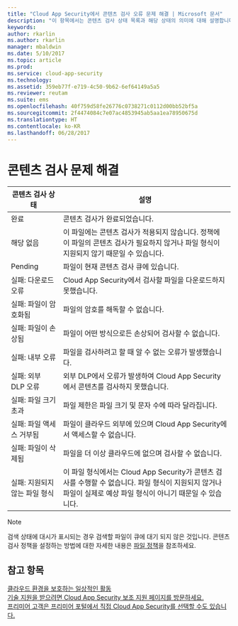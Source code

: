 ```yaml
---
title: "Cloud App Security에서 콘텐츠 검사 오류 문제 해결 | Microsoft 문서"
description: "이 항목에서는 콘텐츠 검사 상태 목록과 해당 상태의 의미에 대해 설명합니다."
keywords: 
author: rkarlin
ms.author: rkarlin
manager: mbaldwin
ms.date: 5/10/2017
ms.topic: article
ms.prod: 
ms.service: cloud-app-security
ms.technology: 
ms.assetid: 359eb77f-e719-4c50-9b62-6ef64149a5a5
ms.reviewer: reutam
ms.suite: ems
ms.openlocfilehash: 40f759d58fe26776c0738271c0112d00bb52bf5a
ms.sourcegitcommit: 2f4474084c7e07ac4853945ab5aa1ea78950675d
ms.translationtype: HT
ms.contentlocale: ko-KR
ms.lasthandoff: 06/28/2017
---
```

# <a name="troubleshooting-content-inspection"></a>콘텐츠 검사 문제 해결
|콘텐츠 검사 상태|설명|
|----|----|
|완료|콘텐츠 검사가 완료되었습니다.|
|해당 없음|이 파일에는 콘텐츠 검사가 적용되지 않습니다. 정책에 이 파일의 콘텐츠 검사가 필요하지 않거나 파일 형식이 지원되지 않기 때문일 수 있습니다.|
|Pending|파일이 현재 콘텐츠 검사 큐에 있습니다.|
|실패: 다운로드 오류|Cloud App Security에서 검사할 파일을 다운로드하지 못했습니다.|
|실패: 파일이 암호화됨|파일의 암호를 해독할 수 없습니다.|
|실패: 파일이 손상됨|파일이 어떤 방식으로든 손상되어 검사할 수 없습니다.|
|실패: 내부 오류|파일을 검사하려고 할 때 알 수 없는 오류가 발생했습니다.|
|실패: 외부 DLP 오류|외부 DLP에서 오류가 발생하여 Cloud App Security에서 콘텐츠를 검사하지 못했습니다.|
|실패: 파일 크기 초과|파일 제한은 파일 크기 및 문자 수에 따라 달라집니다.|
|실패: 파일 액세스 거부됨|파일이 클라우드 외부에 있으며 Cloud App Security에서 액세스할 수 없습니다.|
|실패: 파일이 삭제됨|파일을 더 이상 클라우드에 없으며 검사할 수 없습니다.|
|실패: 지원되지 않는 파일 형식|이 파일 형식에서는 Cloud App Security가 콘텐츠 검사를 수행할 수 없습니다. 파일 형식이 지원되지 않거나 파일이 실제로 예상 파일 형식이 아니기 때문일 수 있습니다.|

> [!NOTE]
> 검색 상태에 대시가 표시되는 경우 검색할 파일이 큐에 대기 되지 않은 것입니다. 콘텐츠 검사 정책을 설정하는 방법에 대한 자세한 내용은 [파일 정책](data-protection-policies.md)을 참조하세요.

## <a name="see-also"></a>참고 항목  
[클라우드 환경을 보호하는 일상적인 활동](daily-activities-to-protect-your-cloud-environment.md)   
[기술 지원을 받으려면 Cloud App Security 보조 지원 페이지를 방문하세요.](http://support.microsoft.com/oas/default.aspx?prid=16031)   
[프리미어 고객은 프리미어 포털에서 직접 Cloud App Security를 선택할 수도 있습니다.](https://premier.microsoft.com/)  
  
  